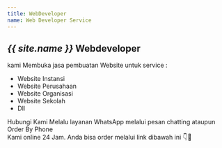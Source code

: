 ```yaml
---
title: WebDeveloper
name: Web Developer Service
---
```


*{{ site.name }}* Webdeveloper
---  
kami Membuka jasa pembuatan Website untuk service :  
- Website Instansi  
- Website Perusahaan  
- Website Organisasi  
- Website Sekolah
- Dll  

Hubungi Kami Melalu layanan WhatsApp melalui pesan chatting ataupun Order By Phone  
Kami online 24 Jam. Anda bisa order melalui link dibawah ini 👇🤳  


